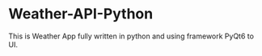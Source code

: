 <h1>Weather-API-Python</h1>
<p>This is Weather App fully written in python and using framework PyQt6 to UI. </p>
